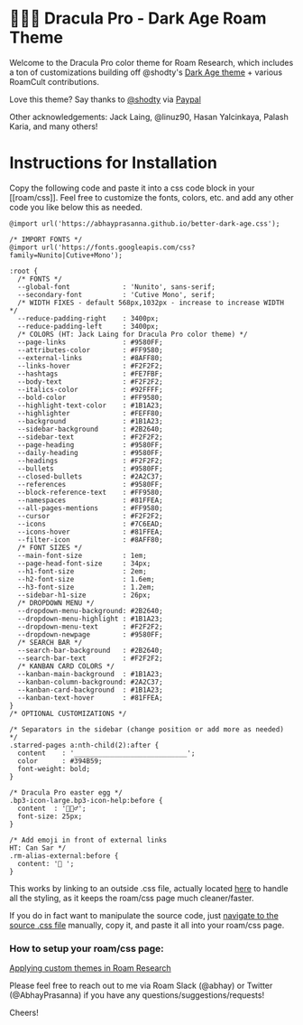 ﻿# 🧛🏿‍♂️ Dracula Pro - Dark Age Roam Theme

Welcome to the Dracula Pro color theme for Roam Research, which includes a ton of customizations building off @shodty's  [Dark Age theme](https://github.com/shodty/) + various RoamCult contributions. 

Love this theme? Say thanks to [@shodty](https://twitter.com/shodty) via [Paypal](https://paypal.me/RobertLandsburg)

Other acknowledgements: Jack Laing, @linuz90, Hasan Yalcinkaya, Palash Karia, and many others!

# Instructions for Installation

Copy the following code and paste it into a css code block in your [[roam/css]].
Feel free to customize the fonts, colors, etc. and add any other code you like below this as needed.

    @import url('https://abhayprasanna.github.io/better-dark-age.css');

    /* IMPORT FONTS */
    @import url('https://fonts.googleapis.com/css?family=Nunito|Cutive+Mono');
    
    :root {
      /* FONTS */
      --global-font             : 'Nunito', sans-serif;
      --secondary-font          : 'Cutive Mono', serif;
      /* WIDTH FIXES - default 568px,1032px - increase to increase WIDTH */
      --reduce-padding-right    : 3400px;
      --reduce-padding-left     : 3400px;
      /* COLORS (HT: Jack Laing for Dracula Pro color theme) */
      --page-links              : #9580FF;
      --attributes-color        : #FF9580;
      --external-links          : #8AFF80;
      --links-hover             : #F2F2F2;
      --hashtags                : #FE7FBF;
      --body-text               : #F2F2F2;
      --italics-color           : #92FFFF;
      --bold-color              : #FF9580;
      --highlight-text-color    : #1B1A23;
      --highlighter             : #FEFF80;
      --background              : #1B1A23;
      --sidebar-background      : #2B2640;
      --sidebar-text            : #F2F2F2;
      --page-heading            : #9580FF;
      --daily-heading           : #9580FF;
      --headings                : #F2F2F2;
      --bullets                 : #9580FF;
      --closed-bullets          : #2A2C37;
      --references              : #9580FF;
      --block-reference-text    : #FF9580;
      --namespaces              : #81FFEA;
      --all-pages-mentions      : #FF9580;
      --cursor                  : #F2F2F2;
      --icons                   : #7C6EAD;
      --icons-hover             : #81FFEA;
      --filter-icon             : #8AFF80;
      /* FONT SIZES */
      --main-font-size          : 1em;
      --page-head-font-size     : 34px;
      --h1-font-size            : 2em;
      --h2-font-size            : 1.6em;
      --h3-font-size            : 1.2em;
      --sidebar-h1-size         : 26px;
      /* DROPDOWN MENU */
      --dropdown-menu-background: #2B2640;
      --dropdown-menu-highlight : #1B1A23;
      --dropdown-menu-text      : #F2F2F2;
      --dropdown-newpage        : #9580FF;
      /* SEARCH BAR */
      --search-bar-background   : #2B2640;
      --search-bar-text         : #F2F2F2;
      /* KANBAN CARD COLORS */
      --kanban-main-background  : #1B1A23;
      --kanban-column-background: #2A2C37;
      --kanban-card-background  : #1B1A23;
      --kanban-text-hover       : #81FFEA;
    }
    /* OPTIONAL CUSTOMIZATIONS */
    
    /* Separators in the sidebar (change position or add more as needed) */
    .starred-pages a:nth-child(2):after {
      content    : '____________________________';
      color      : #394B59;
      font-weight: bold;
    }
    
    /* Dracula Pro easter egg */
    .bp3-icon-large.bp3-icon-help:before {
      content  : '🧛🏿‍♂️';
      font-size: 25px;
    }
    
    /* Add emoji in front of external links
    HT: Can Sar */
    .rm-alias-external:before {
      content: '🔗 ';
    }

This works by linking to an outside .css file, actually located [here](https://abhayprasanna.github.io/better-dark-age.css) to handle all the styling, as it keeps the roam/css page much cleaner/faster. 

If you do in fact want to manipulate the source code, just [navigate to the source .css file](https://abhayprasanna.github.io/better-dark-age.css) manually, copy it, and paste it all into your roam/css page. 

### How to setup your roam/css page:

[Applying custom themes in Roam Research](https://www.youtube.com/watch?v=UY-sAC2eGyI)

Please feel free to reach out to me via Roam Slack (@abhay) or Twitter (@AbhayPrasanna) if you have any questions/suggestions/requests!

Cheers!
